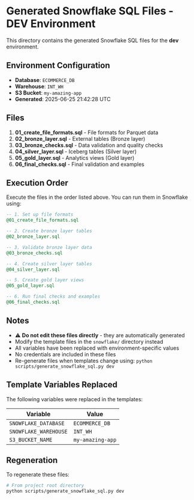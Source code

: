 # Generated Snowflake SQL Files - DEV Environment

This directory contains the generated Snowflake SQL files for the **dev** environment.

## Environment Configuration

- **Database**: `ECOMMERCE_DB`
- **Warehouse**: `INT_WH`
- **S3 Bucket**: `my-amazing-app`
- **Generated**: 2025-06-25 21:42:28 UTC

## Files

1. **01_create_file_formats.sql** - File formats for Parquet data
2. **02_bronze_layer.sql** - External tables (Bronze layer)
3. **03_bronze_checks.sql** - Data validation and quality checks
4. **04_silver_layer.sql** - Iceberg tables (Silver layer)
5. **05_gold_layer.sql** - Analytics views (Gold layer)
6. **06_final_checks.sql** - Final validation and examples

## Execution Order

Execute the files in the order listed above. You can run them in Snowflake using:

```sql
-- 1. Set up file formats
@01_create_file_formats.sql

-- 2. Create bronze layer tables
@02_bronze_layer.sql

-- 3. Validate bronze layer data
@03_bronze_checks.sql

-- 4. Create silver layer tables
@04_silver_layer.sql

-- 5. Create gold layer views
@05_gold_layer.sql

-- 6. Run final checks and examples
@06_final_checks.sql
```

## Notes

- ⚠️  **Do not edit these files directly** - they are automatically generated
- Modify the template files in the `snowflake/` directory instead
- All variables have been replaced with environment-specific values
- No credentials are included in these files
- Re-generate files when templates change using: `python scripts/generate_snowflake_sql.py dev`

## Template Variables Replaced

The following variables were replaced in the templates:

| Variable | Value |
|----------|-------|
| `SNOWFLAKE_DATABASE` | `ECOMMERCE_DB` |
| `SNOWFLAKE_WAREHOUSE` | `INT_WH` |
| `S3_BUCKET_NAME` | `my-amazing-app` |

## Regeneration

To regenerate these files:

```bash
# From project root directory
python scripts/generate_snowflake_sql.py dev
```
